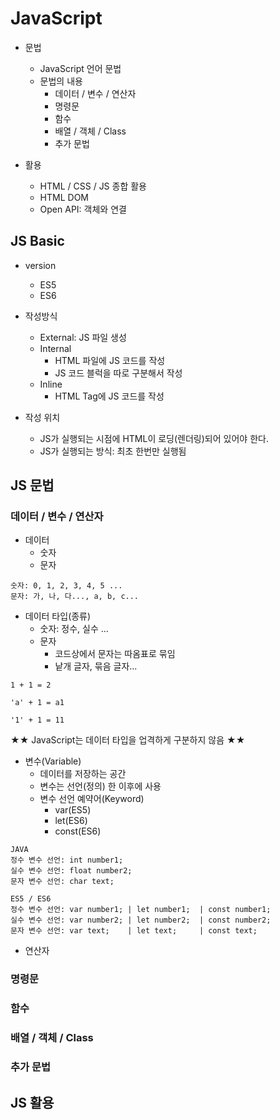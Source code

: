 # JavaScript
- 문법
    - JavaScript 언어 문법
    - 문법의 내용
        - 데이터 / 변수 / 연산자
        - 명령문
        - 함수
        - 배열 / 객체 / Class
        - 추가 문법

- 활용
    - HTML / CSS / JS 종합 활용
    - HTML DOM
    - Open API: 객체와 연결

## JS Basic
- version
    - ES5
    - ES6

- 작성방식
    - External: JS 파일 생성
    - Internal
        - HTML 파일에 JS 코드를 작성
        - JS 코드 블럭을 따로 구분해서 작성
    - Inline
        - HTML Tag에 JS 코드를 작성
- 작성 위치
    - JS가 실행되는 시점에 HTML이 로딩(렌더링)되어 있어야 한다.
    - JS가 실행되는 방식: 최초 한번만 실행됨

## JS 문법

### 데이터 / 변수 / 연산자
- 데이터
    - 숫자
    - 문자
```
숫자: 0, 1, 2, 3, 4, 5 ...
문자: 가, 나, 다..., a, b, c...
```
- 데이터 타입(종류)
    - 숫자: 정수, 실수 ... 
    - 문자
        - 코드상에서 문자는 따옴표로 묶임
        - 낱개 글자, 묶음 글자...
```
1 + 1 = 2

'a' + 1 = a1

'1' + 1 = 11
```

★★ JavaScript는 데이터 타입을 업격하게 구분하지 않음 ★★ 

- 변수(Variable)
    - 데이터를 저장하는 공간
    - 변수는 선언(정의) 한 이후에 사용
    - 변수 선언 예약어(Keyword)
        - var(ES5)
        - let(ES6)
        - const(ES6)

```
JAVA
정수 변수 선언: int number1;
실수 변수 선언: float number2;
문자 변수 선언: char text;

ES5 / ES6
정수 변수 선언: var number1; | let number1;  | const number1;
실수 변수 선언: var number2; | let number2;  | const number2;
문자 변수 선언: var text;    | let text;     | const text;
```

- 연산자

### 명령문

### 함수

### 배열 / 객체 / Class

### 추가 문법

## JS 활용
